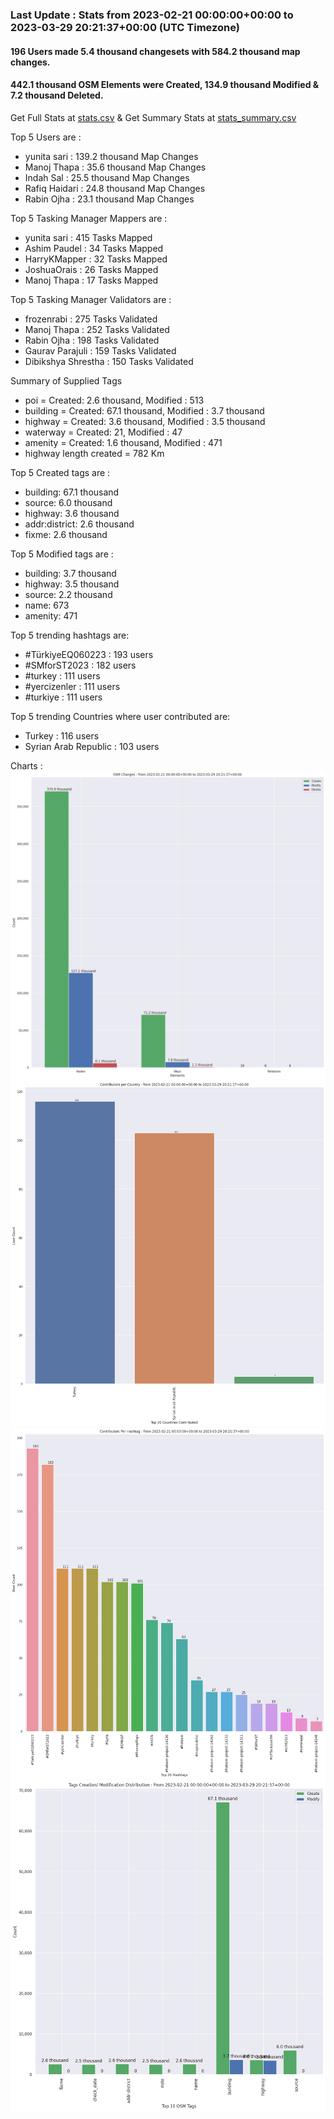 ### Last Update : Stats from 2023-02-21 00:00:00+00:00 to 2023-03-29 20:21:37+00:00 (UTC Timezone)

#### 196 Users made 5.4 thousand changesets with 584.2 thousand map changes.
#### 442.1 thousand OSM Elements were Created, 134.9 thousand Modified & 7.2 thousand Deleted.
Get Full Stats at [stats.csv](/stats/smforst/Daily/stats.csv)
 & Get Summary Stats at [stats_summary.csv](/stats/smforst/Daily/stats_summary.csv)

Top 5 Users are : 
- yunita sari : 139.2 thousand Map Changes
- Manoj Thapa : 35.6 thousand Map Changes
- Indah Sal : 25.5 thousand Map Changes
- Rafiq Haidari : 24.8 thousand Map Changes
- Rabin Ojha : 23.1 thousand Map Changes

Top 5 Tasking Manager Mappers are : 
- yunita sari : 415 Tasks Mapped
- Ashim Paudel : 34 Tasks Mapped
- HarryKMapper : 32 Tasks Mapped
- JoshuaOrais : 26 Tasks Mapped
- Manoj Thapa : 17 Tasks Mapped

Top 5 Tasking Manager Validators are : 
- frozenrabi : 275 Tasks Validated
- Manoj Thapa : 252 Tasks Validated
- Rabin Ojha : 198 Tasks Validated
- Gaurav Parajuli : 159 Tasks Validated
- Dibikshya Shrestha : 150 Tasks Validated

Summary of Supplied Tags
- poi = Created: 2.6 thousand, Modified : 513
- building = Created: 67.1 thousand, Modified : 3.7 thousand
- highway = Created: 3.6 thousand, Modified : 3.5 thousand
- waterway = Created: 21, Modified : 47
- amenity = Created: 1.6 thousand, Modified : 471
- highway length created = 782 Km


Top 5 Created tags are :
- building: 67.1 thousand
- source: 6.0 thousand
- highway: 3.6 thousand
- addr:district: 2.6 thousand
- fixme: 2.6 thousand


Top 5 Modified tags are :
- building: 3.7 thousand
- highway: 3.5 thousand
- source: 2.2 thousand
- name: 673
- amenity: 471


Top 5 trending hashtags are:
- #TürkiyeEQ060223 : 193 users
- #SMforST2023 : 182 users
- #turkey : 111 users
- #yercizenler : 111 users
- #turkiye : 111 users


Top 5 trending Countries where user contributed are:
- Turkey : 116 users
- Syrian Arab Republic : 103 users


 Charts : 
![Alt text](./stats_osm_changes.png) 
![Alt text](./stats_users_per_country.png) 
![Alt text](./stats_users_per_hashtag.png) 
![Alt text](./stats_tags.png) 
